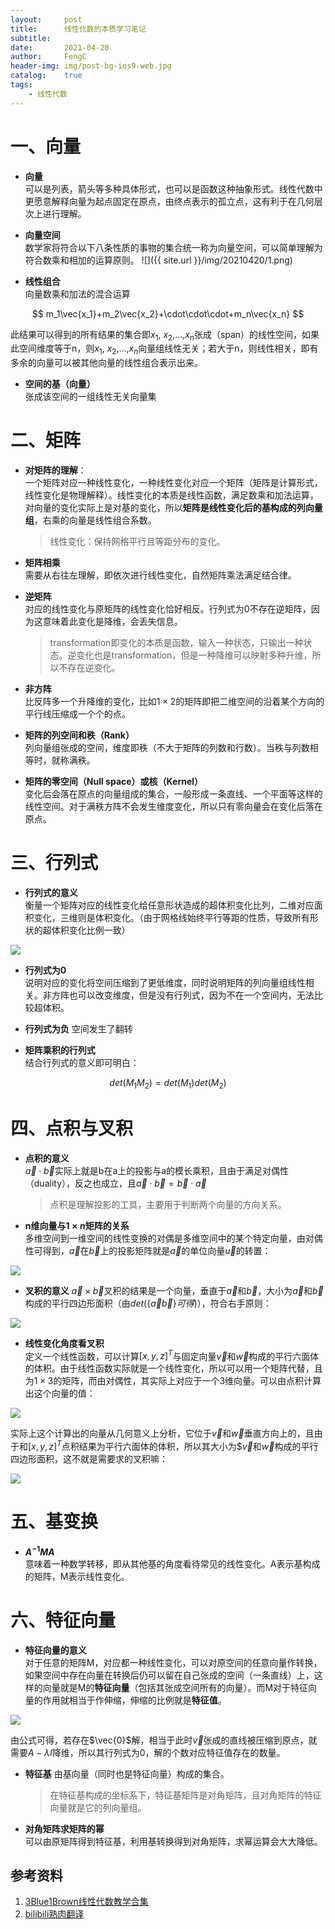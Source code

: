 ```yaml
---
layout:     post
title:      线性代数的本质学习笔记
subtitle:   
date:       2021-04-20
author:     FengC
header-img: img/post-bg-ios9-web.jpg
catalog: 	true
tags:
    - 线性代数
---
```


# 一、向量
* **向量**  
可以是列表，箭头等多种具体形式，也可以是函数这种抽象形式。线性代数中更愿意解释向量为起点固定在原点，由终点表示的孤立点，这有利于在几何层次上进行理解。

* **向量空间**  
数学家将符合以下八条性质的事物的集合统一称为向量空间，可以简单理解为符合数乘和相加的运算原则。
![]({{ site.url }}/img/20210420/1.png)

* **线性组合**  
向量数乘和加法的混合运算

$$
m_1\vec{x_1}+m_2\vec{x_2}+\cdot\cdot\cdot+m_n\vec{x_n}
$$
    
此结果可以得到的所有结果的集合即$x_1$, $x_2$,...,$x_n$张成（span）的线性空间，如果此空间维度等于n，则$x_1$, $x_2$,...,$x_n$向量组线性无关；若大于n，则线性相关，即有多余的向量可以被其他向量的线性组合表示出来。

* **空间的基（向量）**  
张成该空间的一组线性无关向量集

# 二、矩阵
* **对矩阵的理解**：  
一个矩阵对应一种线性变化，一种线性变化对应一个矩阵（矩阵是计算形式，线性变化是物理解释）。线性变化的本质是线性函数，满足数乘和加法运算，对向量的变化实际上是对基的变化，所以**矩阵是线性变化后的基构成的列向量组**，右乘的向量是线性组合系数。
    > 线性变化：保持网格平行且等距分布的变化。

* **矩阵相乘**  
需要从右往左理解，即依次进行线性变化，自然矩阵乘法满足结合律。

* **逆矩阵**  
对应的线性变化与原矩阵的线性变化恰好相反。行列式为0不存在逆矩阵，因为这意味着此变化是降维，会丢失信息。
    >transformation即变化的本质是函数，输入一种状态，只输出一种状态。逆变化也是transformation，但是一种降维可以映射多种升维，所以不存在逆变化。

* **非方阵**  
比反阵多一个升降维的变化，比如$1\times2$的矩阵即把二维空间的沿着某个方向的平行线压缩成一个个的点。

* **矩阵的列空间和秩（Rank）**  
列向量组张成的空间，维度即秩（不大于矩阵的列数和行数）。当秩与列数相等时，就称满秩。

* **矩阵的零空间（Null space）或核（Kernel）**  
变化后会落在原点的向量组成的集合，一般形成一条直线、一个平面等这样的线性空间。对于满秩方阵不会发生维度变化，所以只有零向量会在变化后落在原点。

# 三、行列式
* **行列式的意义**  
衡量一个矩阵对应的线性变化给任意形状造成的超体积变化比列，二维对应面积变化，三维则是体积变化。（由于网格线始终平行等距的性质，导致所有形状的超体积变化比例一致）

![]({{site.url}}/img/20210420/2.png)

* **行列式为0**  
说明对应的变化将空间压缩到了更低维度，同时说明矩阵的列向量组线性相关。非方阵也可以改变维度，但是没有行列式，因为不在一个空间内，无法比较超体积。

* **行列式为负**
空间发生了翻转

* **矩阵乘积的行列式**  
结合行列式的意义即可明白：

$$
det(M_1M_2)=det(M_1)det(M_2)
$$

# 四、点积与叉积
* **点积的意义**  
$\vec{a}\cdot\vec{b}$实际上就是b在a上的投影与a的模长乘积，且由于满足对偶性（duality），反之也成立，且$\vec{a}\cdot\vec{b}=\vec{b}\cdot\vec{a}$
    > 点积是理解投影的工具，主要用于判断两个向量的方向关系。

* **n维向量与$1\times n$矩阵的关系**  
多维空间到一维空间的线性变换的对偶是多维空间中的某个特定向量，由对偶性可得到，$\vec{a}$在$\vec{b}$上的投影矩阵就是$\vec{a}$的单位向量$\vec{u}$的转置：

![]({{site.url}}/img/20210420/3.png)

* **叉积的意义**
$\vec{a}\times\vec{b}$叉积的结果是一个向量，垂直于$\vec{a}$和$\vec{b}$，大小为$\vec{a}$和$\vec{b}$构成的平行四边形面积（由$det(\{\vec{a}\vec{b}\}可得)$），符合右手原则：

![]({{site.url}}/img/20210420/4.png)

* **线性变化角度看叉积**  
定义一个线性函数，可以计算$[x, y, z]^T$与固定向量$\vec{v}$和$\vec{w}$构成的平行六面体的体积。由于线性函数实际就是一个线性变化，所以可以用一个矩阵代替，且为$1\times3$的矩阵，而由对偶性，其实际上对应于一个3维向量。可以由点积计算出这个向量的值：

![]({{site.url}}/img/20210420/5.png)

实际上这个计算出的向量从几何意义上分析，它位于$\vec{v}$和$\vec{w}$垂直方向上的，且由于和$[x, y, z]^T$点积结果为平行六面体的体积，所以其大小为$$\vec{v}$和$\vec{w}$构成的平行四边形面积，这不就是需要求的叉积嘛：

![]({{site.url}}/img/20210420/6.png)

# 五、基变换
* **$A^{-1}MA$**  
意味着一种数学转移，即从其他基的角度看待常见的线性变化。A表示基构成的矩阵，M表示线性变化。

# 六、特征向量
* **特征向量的意义**  
对于任意的矩阵M，对应都一种线性变化，可以对原空间的任意向量作转换，如果空间中存在向量在转换后仍可以留在自己张成的空间（一条直线）上，这样的向量就是M的**特征向量**（包括其张成空间所有的向量）。而M对于特征向量的作用就相当于作伸缩，伸缩的比例就是**特征值**。

![]({{site.url}}/img/20210420/7.png)

由公式可得，若存在$\vec{0}$解，相当于此时$\vec{v}$张成的直线被压缩到原点，就需要$A-\lambda I$降维，所以其行列式为0，解的个数对应特征值存在的数量。

* **特征基**
由基向量（同时也是特征向量）构成的集合。
    >在特征基构成的坐标系下，特征基矩阵是对角矩阵，且对角矩阵的特征向量就是它的列向量组。

* **对角矩阵求矩阵的幂**  
可以由原矩阵得到特征基，利用基转换得到对角矩阵，求幂运算会大大降低。

## 参考资料
1. [3Blue1Brown线性代数教学合集](https://www.youtube.com/playlist?list=PLZHQObOWTQDPD3MizzM2xVFitgF8hE_ab)
2. [bilibili熟肉翻译](https://www.bilibili.com/video/BV1ys411472E)